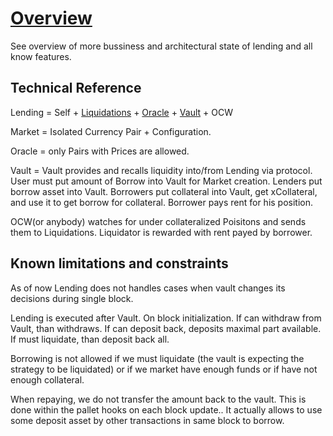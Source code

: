 # [Overview](https://app.clickup.com/20465559/v/dc/kghwq-20761/kghwq-3621)

See overview of more bussiness and architectural state of lending and all know features.

## Technical Reference

Lending = Self + [Liquidations](liquidations) + [Oracle](../oracle) + [Vault](../vault) + OCW

Market = Isolated Currency Pair + Configuration.

Oracle = only Pairs with Prices are allowed.

Vault = Vault provides and recalls liquidity into/from Lending via protocol. User must put amount of Borrow into Vault for Market creation. Lenders put borrow asset into Vault. Borrowers put collateral into Vault, get xCollateral, and use it to get borrow for collateral. Borrower pays rent for his position.

OCW(or anybody) watches for under collateralized Poisitons and sends them to Liquidations. Liquidator is rewarded with rent payed by borrower.

## Known limitations and constraints

As of now Lending does not handles cases when vault changes its decisions during single block.

Lending is executed after Vault. On block initialization. If can withdraw from Vault, than withdraws. If can deposit back, deposits maximal part available. If must liquidate, than deposit back all.

Borrowing is not allowed if we must liquidate (the vault is expecting the strategy to be liquidated) or if we market have enough funds or if have not enough collateral.

When repaying, we do not transfer the amount back to the vault. This is done within the pallet hooks on each block update.. It actually allows to use some deposit asset by other transactions in same block to borrow.

